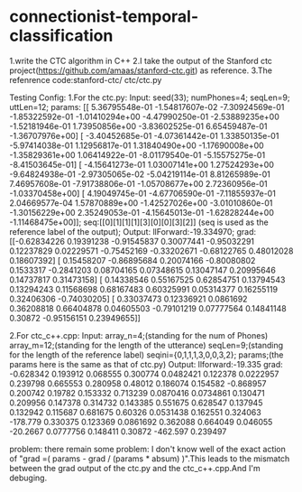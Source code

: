 # connectionist-temporal-classification
1.write the CTC algorithm in C++
2.I take the output of the Stanford ctc project(https://github.com/amaas/stanford-ctc.git) as reference.
3.The refenrence code:stanford-ctc/ ctc/ctc.py

Testing Config:
1.For the ctc.py:
  Input:
      seed(33);
      numPhones=4;
      seqLen=9;
      uttLen=12;
      params:
      [[  5.36795548e-01  -1.54817607e-02  -7.30924569e-01  -1.85322592e-01
         -1.01410294e+00  -4.47990250e-01  -2.53889235e+00  -1.52181946e-01
          1.73950856e+00  -3.83602525e-01   6.65459487e-01  -1.36707976e+00]
       [ -3.40452685e-01  -4.07361442e-01   1.33850135e-01  -5.97414038e-01
          1.12956817e-01   1.31840490e+00  -1.17690008e+00  -1.35829361e+00
          1.06414922e-01  -8.01179540e-01  -5.15575275e-01  -8.41503645e-01]
       [ -4.15641273e-01   1.03007141e+00   1.27524293e+00  -9.64824938e-01
         -2.97305065e-02  -5.04219114e-01   8.81265989e-01   7.46957608e-01
         -7.91738806e-01  -1.05708677e+00   2.72360956e-01  -1.03370458e+00]
       [  4.19049745e-01  -4.67706590e-01  -7.11855937e-01   2.04669577e-04
          1.57870889e+00  -1.42527026e+00  -3.01010860e-01  -1.30156229e+00
          2.35249053e-01  -4.15645013e-01  -1.62828244e+00  -1.11468475e+00]];
      seq:[[0][1][1][1][3][0][0][3][2]] (seq is used as the reference label of the output);
  Output:
      llForward:-19.334970;
      grad:
      [[-0.62834226  0.19391238 -0.91545837  0.30077441 -0.95032291  0.12237829
         0.02229571 -0.75452169 -0.33202671 -0.68122765  0.48012028  0.18607392]
       [ 0.15458207 -0.86895684  0.20074166 -0.80080802  0.1533317  -0.2841203
         0.08704165  0.07348615  0.13047147  0.20995646  0.14737817  0.31473158]
       [ 0.14338546  0.55167525  0.62854751  0.13794543  0.13294243  0.11568698
         0.68167483  0.60325991  0.05314377  0.16255119  0.32406306 -0.74030205]
       [ 0.33037473  0.12336921  0.0861692   0.36208818  0.66404878  0.04605503
        -0.79101219  0.07777564  0.14841148  0.30872    -0.95156151  0.23949655]]
        
2.For ctc_c++.cpp:
    Input:
      array_n=4;(standing for the num of Phones)
      array_m=12;(standing for the length of the utterance)
      seqLen=9;(standing for the length of the reference label)
      seqini={0,1,1,1,3,0,0,3,2};
      params;(the params here is the same as that of ctc.py)
    Output:
    llforward:-19.335
    grad:
    -0.628342 0.193912 0.068555 0.300774 0.0482421 0.122378 0.0222957 0.239798 0.665553 0.280958 0.48012 0.186074 
     0.154582 -0.868957 0.200742 0.19782 0.153332 0.713239 0.0870416 0.0734861 0.130471 0.209956 0.147378 0.314732 
     0.143385 0.551675 0.628547 0.137945 0.132942 0.115687 0.681675 0.60326 0.0531438 0.162551 0.324063 -178.779 
     0.330375 0.123369 0.0861692 0.362088 0.664049 0.046055 -20.2667 0.0777756 0.148411 0.30872 -462.597 0.239497 

problem:
there remain some problem:
I don't know well of the exact action of "grad =( params - grad / (params * absum) )".This leads to the mismatch between the grad output of
the ctc.py and the ctc_c++.cpp.And I'm debuging.
